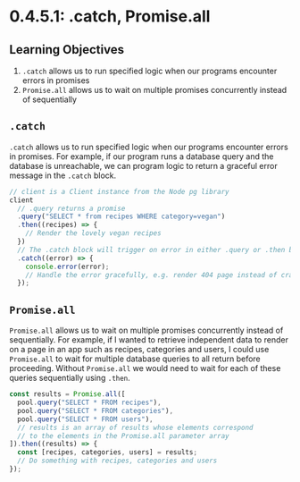 # 0.4.5.1: .catch, Promise.all

## Learning Objectives

1. `.catch` allows us to run specified logic when our programs encounter errors in promises
2. `Promise.all` allows us to wait on multiple promises concurrently instead of sequentially

## `.catch`

`.catch` allows us to run specified logic when our programs encounter errors in promises. For example, if our program runs a database query and the database is unreachable, we can program logic to return a graceful error message in the `.catch` block.

```javascript
// client is a Client instance from the Node pg library
client
  // .query returns a promise
  .query("SELECT * from recipes WHERE category=vegan")
  .then((recipes) => {
    // Render the lovely vegan recipes
  })
  // The .catch block will trigger on error in either .query or .then block
  .catch((error) => {
    console.error(error);
    // Handle the error gracefully, e.g. render 404 page instead of crashing app
  });
```

## `Promise.all`

`Promise.all` allows us to wait on multiple promises concurrently instead of sequentially. For example, if I wanted to retrieve independent data to render on a page in an app such as recipes, categories and users, I could use `Promise.all` to wait for multiple database queries to all return before proceeding. Without `Promise.all` we would need to wait for each of these queries sequentially using `.then`.

```javascript
const results = Promise.all([
  pool.query("SELECT * FROM recipes"),
  pool.query("SELECT * FROM categories"),
  pool.query("SELECT * FROM users"),
  // results is an array of results whose elements correspond
  // to the elements in the Promise.all parameter array
]).then((results) => {
  const [recipes, categories, users] = results;
  // Do something with recipes, categories and users
});
```
